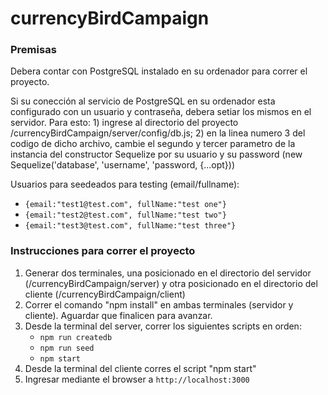# currencyBirdCampaign

<h3>Premisas</h3>
<p>Debera contar con PostgreSQL instalado en su ordenador para correr el proyecto.</p>
<p>Si su conección al servicio de PostgreSQL en su ordenador esta configurado con un usuario y contraseña, debera setiar los mismos en el servidor. 
Para esto: 
1) ingrese al directorio del proyecto /currencyBirdCampaign/server/config/db.js;
2) en la linea numero 3 del codigo de dicho archivo, cambie el segundo y tercer parametro de la instancia del constructor Sequelize por su usuario y su password (new Sequelize('database', 'username', 'password, {...opt}))
</p>
<p>Usuarios para seedeados para testing (email/fullname):
    <ul>
        <li><code>{email:"test1@test.com", fullName:"test one"}</code></li>
        <li><code>{email:"test2@test.com", fullName:"test two"}</code></li>
        <li><code>{email:"test3@test.com", fullName:"test three"}</code></li>
    </ul>
</p>

<h3>Instrucciones para correr el proyecto</h3>
<ol>
    <li>Generar dos terminales, una posicionado en el directorio del servidor (/currencyBirdCampaign/server) y otra posicionado en el directorio del cliente (/currencyBirdCampaign/client)</li>
    <li>Correr el comando "npm install" en ambas terminales (servidor y cliente). Aguardar que finalicen para avanzar.</li>
    <li>Desde la terminal del server, correr los siguientes scripts en orden:
    <ul>
    <li><code>npm run createdb</code></li>
    <li><code>npm run seed</code></li>
    <li><code>npm start</code></li>
    </ul>
    </li>
    <li>Desde la terminal del cliente corres el script "npm start"</li>
    <li>Ingresar mediante el browser a <code>http://localhost:3000</code></li>
</ol>
